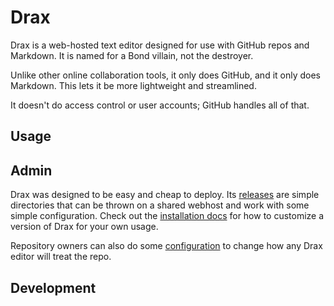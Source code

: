 # Drax
Drax is a web-hosted text editor designed for use with GitHub repos and Markdown. It is named for a Bond villain, not the destroyer.

Unlike other online collaboration tools, it only does GitHub, and it only does Markdown. This lets it be more lightweight and streamlined. 

It doesn't do access control or user accounts; GitHub handles all of that. 


## Usage


## Admin
Drax was designed to be easy and cheap to deploy. Its [releases](https://github.com/sjml/drax/releases) are simple directories that can be thrown on a shared webhost and work with some simple configuration. Check out the [installation docs](./docs/Administration.md#installation) for how to customize a version of Drax for your own usage. 

Repository owners can also do some [configuration](./docs/Administration.md#repository-configuration) to change how any Drax editor will treat the repo. 

## Development

